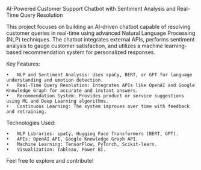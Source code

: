 AI-Powered Customer Support Chatbot with Sentiment Analysis and Real-Time Query Resolution

This project focuses on building an AI-driven chatbot capable of resolving customer queries in real-time using advanced Natural Language Processing (NLP) techniques. The chatbot integrates external APIs, performs sentiment analysis to gauge customer satisfaction, and utilizes a machine learning-based recommendation system for personalized responses.

Key Features:

	•	NLP and Sentiment Analysis: Uses spaCy, BERT, or GPT for language understanding and emotion detection.
	•	Real-Time Query Resolution: Integrates APIs like OpenAI and Google Knowledge Graph for accurate and instant answers.
	•	Recommendation System: Provides product or service suggestions using ML and Deep Learning algorithms.
	•	Continuous Learning: The system improves over time with feedback and retraining.

Technologies Used:

	•	NLP Libraries: spaCy, Hugging Face Transformers (BERT, GPT).
	•	APIs: OpenAI API, Google Knowledge Graph API.
	•	Machine Learning: TensorFlow, PyTorch, Scikit-learn.
	•	Visualization: Tableau, Power BI.

Feel free to explore and contribute!
